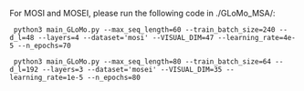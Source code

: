 For MOSI and MOSEI, please run the following code in ./GLoMo_MSA/:
```
 python3 main_GLoMo.py --max_seq_length=60 --train_batch_size=240 --d_l=48 --layers=4 --dataset='mosi' --VISUAL_DIM=47 --learning_rate=4e-5 --n_epochs=70
 
 python3 main_GLoMo.py --max_seq_length=80 --train_batch_size=64 --d_l=192 --layers=3 --dataset='mosei' --VISUAL_DIM=35 --learning_rate=1e-5 --n_epochs=80
```
